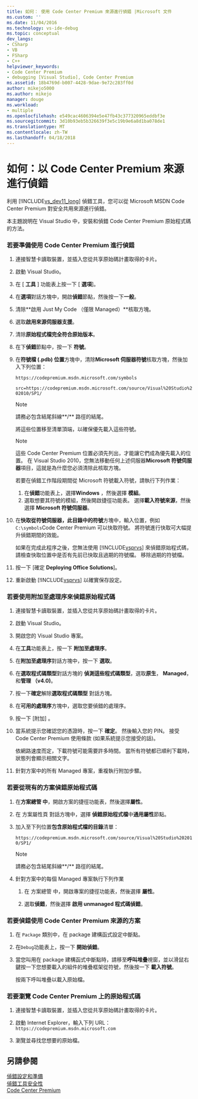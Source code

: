 ```yaml
---
title: 如何： 使用 Code Center Premium 來源進行偵錯 |Microsoft 文件
ms.custom: ''
ms.date: 11/04/2016
ms.technology: vs-ide-debug
ms.topic: conceptual
dev_langs:
- CSharp
- VB
- FSharp
- C++
helpviewer_keywords:
- Code Center Premium
- debugging [Visual Studio], Code Center Premium
ms.assetid: 18b4769d-b007-4428-9dae-9e72c283ff0d
author: mikejo5000
ms.author: mikejo
manager: douge
ms.workload:
- multiple
ms.openlocfilehash: e549cac4606394e5e47fb43c377320965eddbf3e
ms.sourcegitcommit: 3d10b93eb5b326639f3e5c19b9e6a8d1ba078de1
ms.translationtype: MT
ms.contentlocale: zh-TW
ms.lasthandoff: 04/18/2018
---
```

# <a name="how-to-debug-with-code-center-premium-source"></a>如何：以 Code Center Premium 來源進行偵錯
利用 [!INCLUDE[vs_dev11_long](../data-tools/includes/vs_dev11_long_md.md)] 偵錯工具，您可以從 Microsoft MSDN Code Center Premium 對安全共用來源進行偵錯。  
  
 本主題說明在 Visual Studio 中，安裝和偵錯 Code Center Premium 原始程式碼的方法。  
  
### <a name="to-prepare-for-debugging-with-code-center-premium"></a>若要準備使用 Code Center Premium 進行偵錯  
  
1.  連接智慧卡讀取裝置，並插入您從共享原始碼計畫取得的卡片。  
  
2.  啟動 Visual Studio。  
  
3.  在 [ **工具** ] 功能表上按一下 [ **選項**]。  
  
4.  在**選項**對話方塊中，開啟**偵錯**節點，然後按一下**一般**。  
  
5.  清除**啟用 Just My Code （僅限 Managed）**核取方塊。  
  
6.  選取**啟用來源伺服器支援**。  
  
7.  清除**原始程式檔完全符合原始版本**。  
  
8.  在下**偵錯**節點中，按一下 **符號**。  
  
9. 在**符號檔 (.pdb) 位置**方塊中，清除**Microsoft 伺服器符號**核取方塊，然後加入下列位置：  
  
     `https://codepremium.msdn.microsoft.com/symbols`  
  
     `src=https://codepremium.msdn.microsoft.com/source/Visual%20Studio%202010/SP1/`  
  
    > [!NOTE]
    >  請務必包含結尾斜線**/** 路徑的結尾。  
  
     將這些位置移至清單頂端，以確保優先載入這些符號。  
  
    > [!NOTE]
    >  這些 Code Center Premium 位置必須先列出，才能讓它們成為優先載入的位置。 在 Visual Studio 2010，您無法移動任何上述伺服器**Microsoft 符號伺服器**項目，這就是為什麼您必須清除此核取方塊。  
    >   
    >  若要在偵錯工作階段期間從 Microsoft 符號載入符號，請執行下列作業：  
    >   
    >  1.  在**偵錯**功能表上，選擇**Windows** ，然後選擇 **模組**。  
    > 2.  選取想要其符號的模組，然後開啟捷徑功能表。 選擇**載入符號來源**，然後選擇  **Microsoft 符號伺服器**。  
  
10. 在**快取從符號伺服器，此目錄中的符號**方塊中，輸入位置，例如`C:\symbols`Code Center Premium 可以快取符號。 將符號進行快取可大幅提升偵錯期間的效能。  
  
     如果在完成此程序之後，您無法使用 [!INCLUDE[vsprvs](../code-quality/includes/vsprvs_md.md)] 來偵錯原始程式碼，請檢查快取位置中是否有先前已快取且過期的符號檔。 移除過期的符號檔。  
  
11. 按一下 [確定 **Deploying Office Solutions**]。  
  
12. 重新啟動 [!INCLUDE[vsprvs](../code-quality/includes/vsprvs_md.md)] 以確實保存設定。  
  
### <a name="to-debug-your-source-code-using-attach-to-process"></a>若要使用附加至處理序來偵錯原始程式碼  
  
1.  連接智慧卡讀取裝置，並插入您從共享原始碼計畫取得的卡片。  
  
2.  啟動 Visual Studio。  
  
3.  開啟您的 Visual Studio 專案。  
  
4.  在**工具**功能表上，按一下 **附加至處理序**。  
  
5.  在**附加至處理序**對話方塊中，按一下 **選取**。  
  
6.  在**選取程式碼類型**對話方塊的 **偵測這些程式碼類型**，選取**原生**， **Managed**，和**管理 （v4.0)**。  
  
7.  按一下**確定**解除**選取程式碼類型** 對話方塊。  
  
8.  在**可用的處理序**方塊中，選取您要偵錯的處理序。  
  
9. 按一下 [附加] 。  
  
10. 當系統提示您確認您的憑證時，按一下 **確定**。 然後輸入您的 PIN。 接受 Code Center Premium 使用條款 (如果系統提示您接受的話)。  
  
     依網路速度而定，下載符號可能需要許多時間。 當所有符號都已順利下載時，狀態列會顯示相關文字。  
  
11. 針對方案中的所有 Managed 專案，重複執行附加步驟。  
  
### <a name="to-debug-source-code-from-an-existing-solution"></a>若要從現有的方案偵錯原始程式碼  
  
1.  在**方案總管 中**，開啟方案的捷徑功能表，然後選擇**屬性**。  
  
2.  在 方案屬性頁 對話方塊中，選擇 **偵錯原始程式檔**中**通用屬性**節點。  
  
3.  加入至下列位置**包含原始程式檔的目錄**清單：  
  
     `https://codepremium.msdn.microsoft.com/source/Visual%20Studio%202010/SP1/`  
  
    > [!NOTE]
    >  請務必包含結尾斜線**/** 路徑的結尾。  
  
4.  針對方案中的每個 Managed 專案執行下列作業  
  
    1.  在 方案總管 中，開啟專案的捷徑功能表，然後選擇 **屬性**。  
  
    2.  選取**偵錯**，然後選擇 **啟用 unmanaged 程式碼偵錯**。  
  
### <a name="to-debug-your-solution-with-code-center-premium-source"></a>若要偵錯使用 Code Center Premium 來源的方案  
  
1.  在 `Package` 類別中，在 package 建構函式設定中斷點。  
  
2.  在`Debug`功能表上，按一下 **開始偵錯**。  
  
3.  當您叫用在 package 建構函式中斷點時，請移至**呼叫堆疊**視窗，並以滑鼠右鍵按一下您想要載入的組件的堆疊框架從符號，然後按一下 **載入符號**。  
  
     按兩下呼叫堆疊以載入原始檔。  
  
### <a name="to-browse-source-code-on-code-center-premium"></a>若要瀏覽 Code Center Premium 上的原始程式碼  
  
1.  連接智慧卡讀取裝置，並插入您從共享原始碼計畫取得的卡片。  
  
2.  啟動 Internet Explorer，輸入下列 URL：`https://codepremium.msdn.microsoft.com`  
  
3.  瀏覽並尋找您想要的原始檔。  
  
## <a name="see-also"></a>另請參閱  
 [偵錯設定和準備](../debugger/debugger-settings-and-preparation.md)   
 [偵錯工具安全性](../debugger/debugger-security.md)   
 [Code Center Premium](http://www.microsoft.com/resources/sharedsource/ccp.mspx)